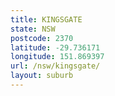 ```yaml
---
title: KINGSGATE
state: NSW
postcode: 2370
latitude: -29.736171
longitude: 151.869397
url: /nsw/kingsgate/
layout: suburb
---
```

